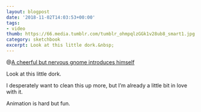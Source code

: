 ```yaml
---
layout: blogpost
date: '2018-11-02T14:03:53+00:00'
tags:
- video
thumb: https://66.media.tumblr.com/tumblr_ohmpqlzGGk1v28ub8_smart1.jpg
category: sketchbook
excerpt: Look at this little dork.&nbsp;
---
```



@[A cheerful but nervous gnome introduces himself](https://youtu.be/CywB48Ae3-g)
 

Look at this little dork.&nbsp;

I desperately want to clean this up more, but I’m already a little bit in love with it.

 Animation is hard but fun.&nbsp;

